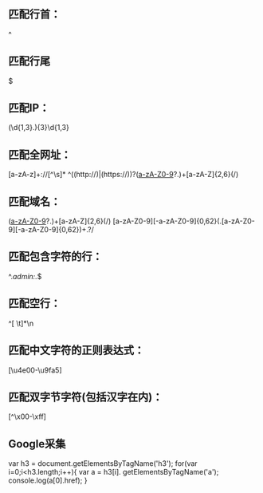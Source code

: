 ## 匹配行首：
^

## 匹配行尾
$

## 匹配IP：
(\d{1,3}\.){3}\d{1,3}

## 匹配全网址：
[a-zA-z]+://[^\s]*
^((http://)|(https://))?([a-zA-Z0-9]([a-zA-Z0-9\-]{0,61}[a-zA-Z0-9])?\.)+[a-zA-Z]{2,6}(/)


## 匹配域名：
([a-zA-Z0-9]([a-zA-Z0-9\-]{0,61}[a-zA-Z0-9])?\.)+[a-zA-Z]{2,6}(/)
[a-zA-Z0-9][-a-zA-Z0-9]{0,62}(\.[a-zA-Z0-9][-a-zA-Z0-9]{0,62})+\.?/


## 匹配包含字符的行：
^.*admin:.*$

## 匹配空行：
^[ \t]*\n

## 匹配中文字符的正则表达式：
[\u4e00-\u9fa5]


## 匹配双字节字符(包括汉字在内)：
[^\x00-\xff]







## Google采集
var h3 = document.getElementsByTagName('h3');
for(var i=0;i<h3.length;i++){
    var a = h3[i]. getElementsByTagName('a');
    console.log(a[0].href);
}